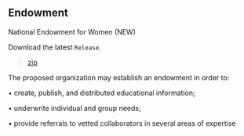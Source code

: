 ## Endowment
National Endowment for Women 
(NEW) 

Download the latest `Release`.

>[zip](https://github.com/PersonHood/Endowment/archive/refs/tags/v1.1.zip)

The proposed organization may establish an 
endowment in order to: 

• create, publish, and distributed 
  educational information; 

• underwrite individual and group needs;

• provide referrals to vetted collaborators 
  in several areas of expertise
